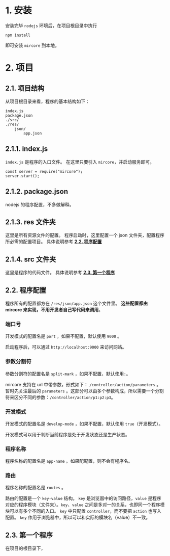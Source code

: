 # 1. 安装
安装完毕 `nodejs` 环境后，在项目根目录中执行
```
npm install
```
即可安装 `mircore` 到本地。

# 2. 项目
## 2.1. 项目结构
从项目根目录来看，程序的基本结构如下：
```
index.js
package.json
./src/
./res/
    json/
        app.json
```

## 2.1.1. index.js
`index.js` 是程序的入口文件。
在这里只要引入 `mircore`，并启动服务即可。
```
const server = require("mircore");
server.start();
```

## 2.1.2. package.json
nodejs 的程序配置，不多做解释。

## 2.1.3. res 文件夹
这里是所有资源文件的配置。
程序启动时，这里配置一个 json 文件夹，配置程序所必需的配置项目。
具体说明参考 **[2.2. 程序配置](#a2_2)**

## 2.1.4. src 文件夹
这里是程序的代码文件。
具体说明参考 **[2.3. 第一个程序](#a2_3)**

## <span id="a2_2">2.2. 程序配置</span>
程序所有的配置都方在 `/res/json/app.json` 这个文件里。
**这些配置都由 mircore 来实现，不用开发者自己写代码来调用**。

### 端口号
开发模式的配置名是 `port` ，如果不配置，默认使用 `9000` 。

启动程序后，可以通过 `http://localhost:9000` 来访问网站。

### 参数分割符
参数分割符的配置名是 `split-mark` ，如果不配置，默认使用`:`。

mircore 支持在 url 中带参数，形式如下： `/controller/action/parameters` 。
暂时先关注最后的 `parameters` 。这部分可以由多个参数构成，所以需要一个分割符来区分不同的参数：`/controller/action/p1:p2:p3`。

### 开发模式
开发模式的配置名是 `develop-mode` ，如果不配置，默认使用 `true`（开发模式）。

开发模式可以用于判断当前程序是处于开发状态还是生产状态。

### 程序名称
程序名称的配置名是 `app-name` 。如果配配置，则不会有程序名。

### 路由
程序名称的配置名是 `routes` 。

路由的配置是一个 `key-value` 结构。
`key` 是浏览器中的访问路径，`value` 是程序对应的程序模块（文件夹）。`key`、`value` 之间是多对一的关系，也即同一个程序模块可以有多个不同的入口。
`key` 中只配置 `controller`，而不要把 `action` 也写入配置。
`key` 作用于浏览器中，所以可以和实际的模块名（value）不一致。


## <span id="a2_3">2.3. 第一个程序</span>
在项目的根目录下，


